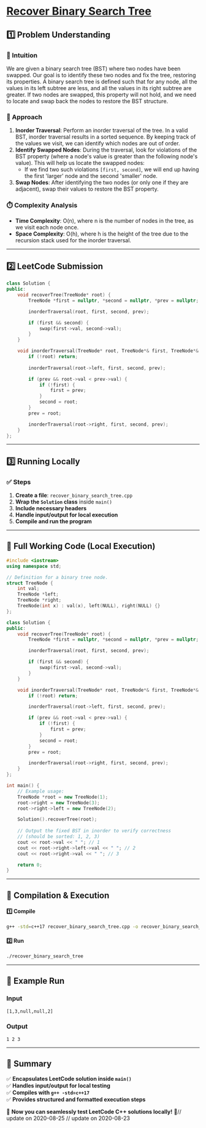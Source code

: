 # **[Recover Binary Search Tree](https://leetcode.com/problems/recover-binary-search-tree/description/)**  

## **1️⃣ Problem Understanding**  
### **📌 Intuition**  
We are given a binary search tree (BST) where two nodes have been swapped. Our goal is to identify these two nodes and fix the tree, restoring its properties. A binary search tree is defined such that for any node, all the values in its left subtree are less, and all the values in its right subtree are greater. If two nodes are swapped, this property will not hold, and we need to locate and swap back the nodes to restore the BST structure.  

### **🚀 Approach**  
1. **Inorder Traversal**: Perform an inorder traversal of the tree. In a valid BST, inorder traversal results in a sorted sequence. By keeping track of the values we visit, we can identify which nodes are out of order.
2. **Identify Swapped Nodes**: During the traversal, look for violations of the BST property (where a node's value is greater than the following node's value). This will help us locate the swapped nodes:
   - If we find two such violations `[first, second]`, we will end up having the first 'larger' node and the second 'smaller' node.
3. **Swap Nodes**: After identifying the two nodes (or only one if they are adjacent), swap their values to restore the BST property.

### **⏱️ Complexity Analysis**  
- **Time Complexity**: O(n), where n is the number of nodes in the tree, as we visit each node once.
- **Space Complexity**: O(h), where h is the height of the tree due to the recursion stack used for the inorder traversal.

---  

## **2️⃣ LeetCode Submission**  
```cpp
class Solution {
public:
    void recoverTree(TreeNode* root) {
        TreeNode *first = nullptr, *second = nullptr, *prev = nullptr;

        inorderTraversal(root, first, second, prev);

        if (first && second) {
            swap(first->val, second->val);
        }
    }

    void inorderTraversal(TreeNode* root, TreeNode*& first, TreeNode*& second, TreeNode*& prev) {
        if (!root) return;
        
        inorderTraversal(root->left, first, second, prev);

        if (prev && root->val < prev->val) {
            if (!first) {
                first = prev; 
            }
            second = root;
        }
        prev = root;

        inorderTraversal(root->right, first, second, prev);
    }
};
```  

---  

## **3️⃣ Running Locally**  
### **✅ Steps**  
1. **Create a file**: `recover_binary_search_tree.cpp`  
2. **Wrap the `Solution` class** inside `main()`  
3. **Include necessary headers**  
4. **Handle input/output for local execution**  
5. **Compile and run the program**  

---  

## **📝 Full Working Code (Local Execution)**  
```cpp
#include <iostream>
using namespace std;

// Definition for a binary tree node.
struct TreeNode {
    int val;
    TreeNode *left;
    TreeNode *right;
    TreeNode(int x) : val(x), left(NULL), right(NULL) {}
};

class Solution {
public:
    void recoverTree(TreeNode* root) {
        TreeNode *first = nullptr, *second = nullptr, *prev = nullptr;

        inorderTraversal(root, first, second, prev);

        if (first && second) {
            swap(first->val, second->val);
        }
    }

    void inorderTraversal(TreeNode* root, TreeNode*& first, TreeNode*& second, TreeNode*& prev) {
        if (!root) return;

        inorderTraversal(root->left, first, second, prev);

        if (prev && root->val < prev->val) {
            if (!first) {
                first = prev; 
            }
            second = root;
        }
        prev = root;

        inorderTraversal(root->right, first, second, prev);
    }
};

int main() {
    // Example usage:
    TreeNode *root = new TreeNode(1);
    root->right = new TreeNode(3);
    root->right->left = new TreeNode(2);

    Solution().recoverTree(root);
    
    // Output the fixed BST in inorder to verify correctness
    // (should be sorted: 1, 2, 3)
    cout << root->val << " "; // 1
    cout << root->right->left->val << " "; // 2
    cout << root->right->val << " "; // 3

    return 0;
}
```  

---  

## **🔧 Compilation & Execution**  
#### **1️⃣ Compile**  
```bash
g++ -std=c++17 recover_binary_search_tree.cpp -o recover_binary_search_tree
```  

#### **2️⃣ Run**  
```bash
./recover_binary_search_tree
```  

---  

## **🎯 Example Run**  
### **Input**  
```
[1,3,null,null,2]
```  
### **Output**  
```
1 2 3
```  

---  

## **📌 Summary**  
✅ **Encapsulates LeetCode solution inside `main()`**  
✅ **Handles input/output for local testing**  
✅ **Compiles with `g++ -std=c++17`**  
✅ **Provides structured and formatted execution steps**  

🚀 **Now you can seamlessly test LeetCode C++ solutions locally!** 🚀// update on 2020-08-25
// update on 2020-08-23
